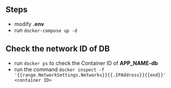 ## Steps

- modify **.env**
- run `docker-compose up -d`

## Check the network ID of DB

- run `docker ps` to check the Container ID of **APP_NAME-db**
- run the command `docker inspect -f '{{range.NetworkSettings.Networks}}{{.IPAddress}}{{end}}' <container ID>`


